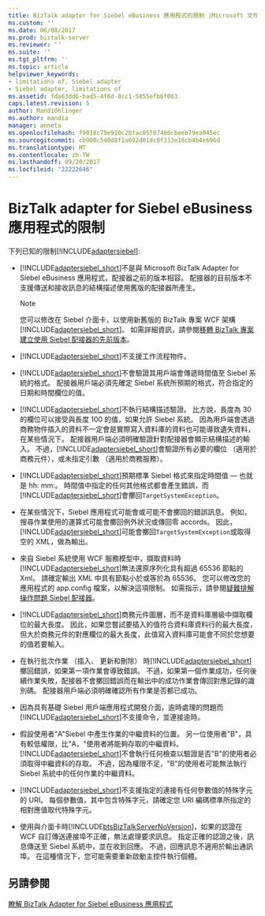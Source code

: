 ```yaml
---
title: BizTalk adapter for Siebel eBusiness 應用程式的限制 |Microsoft 文件
ms.custom: ''
ms.date: 06/08/2017
ms.prod: biztalk-server
ms.reviewer: ''
ms.suite: ''
ms.tgt_pltfrm: ''
ms.topic: article
helpviewer_keywords:
- limitations of, Siebel adapter
- Siebel adapter, limitations of
ms.assetid: fda63dd6-bad5-4f6d-8cc1-5855efb6f063
caps.latest.revision: 5
author: MandiOhlinger
ms.author: mandia
manager: anneta
ms.openlocfilehash: f9018c79e910c2bfac05f07466cbeeb79ea045ec
ms.sourcegitcommit: cb908c540d8f1a692d01dc8f313e16cb4b4e696d
ms.translationtype: MT
ms.contentlocale: zh-TW
ms.lasthandoff: 09/20/2017
ms.locfileid: "22222646"
---
```

# <a name="limitations-of-biztalk-adapter-for-siebel-ebusiness-applications"></a>BizTalk adapter for Siebel eBusiness 應用程式的限制
下列已知的限制[!INCLUDE[adaptersiebel](../../includes/adaptersiebel-md.md)]:  
  
-   [!INCLUDE[adaptersiebel_short](../../includes/adaptersiebel-short-md.md)]不是與 Microsoft BizTalk Adapter for Siebel eBusiness 應用程式，配接器之前的版本相容。 配接器的目前版本不支援傳送和接收訊息的結構描述使用舊版的配接器所產生。  
  
    > [!NOTE]
    >  您可以修改在 Siebel 介面卡，以使用新舊版的 BizTalk 專案 WCF 架構[!INCLUDE[adaptersiebel_short](../../includes/adaptersiebel-short-md.md)]。 如需詳細資訊，請參閱[移轉 BizTalk 專案建立使用 Siebel 配接器的先前版本](http://msdn.microsoft.com/library/ae61d3df-c5ca-4891-86b1-9f0dd6d3a59e)。  
  
-   [!INCLUDE[adaptersiebel_short](../../includes/adaptersiebel-short-md.md)]不支援工作流程物件。  
  
-   [!INCLUDE[adaptersiebel_short](../../includes/adaptersiebel-short-md.md)]不會驗證其用戶端會傳遞時間值至 Siebel 系統的格式。 配接器用戶端必須先確定 Siebel 系統所預期的格式，符合指定的日期和時間欄位的值。  
  
-   [!INCLUDE[adaptersiebel_short](../../includes/adaptersiebel-short-md.md)]不執行結構描述驗證。 比方說，長度為 30 的欄位可以接受與長度 100 的值，如果允許 Siebel 系統。 因為用戶端會透過商務物件插入的資料不一定會是實際寫入資料庫的資料也可能導致遺失資料，在某些情況下。 配接器用戶端必須明確驗證針對配接器會顯示結構描述的輸入。 不過，[!INCLUDE[adaptersiebel_short](../../includes/adaptersiebel-short-md.md)]會驗證所有必要的欄位 （適用於商務元件），或未指定引數 （適用於商務服務）。  
  
-   [!INCLUDE[adaptersiebel_short](../../includes/adaptersiebel-short-md.md)]預期標準 Siebel 格式來指定時間值 — 也就是 hh: mm:。 時間值中指定的任何其他格式都會產生錯誤，而[!INCLUDE[adaptersiebel_short](../../includes/adaptersiebel-short-md.md)]會擲回`TargetSystemException`。  
  
-   在某些情況下，Siebel 應用程式可能會或可能不會擲回的錯誤訊息。 例如，搜尋作業使用的運算式可能會擲回例外狀況或傳回零 accords。 因此，[!INCLUDE[adaptersiebel_short](../../includes/adaptersiebel-short-md.md)]可能會擲回`TargetSystemException`或取得空的 XML，做為輸出。  
  
-   來自 Siebel 系統使用 WCF 服務模型中，擷取資料時[!INCLUDE[adaptersiebel_short](../../includes/adaptersiebel-short-md.md)]無法還原序列化具有超過 65536 節點的 Xml。 請確定輸出 XML 中具有節點小於或等於為 65536。 您可以修改您的應用程式的 app.config 檔案，以解決這項限制。 如需指示，請參閱[疑難排解操作問題 Siebel 配接器](../../adapters-and-accelerators/adapter-siebel/troubleshoot-operational-issues-with-the-siebel-adapter.md)。  
  
-   [!INCLUDE[adaptersiebel_short](../../includes/adaptersiebel-short-md.md)]商務元件圖層，而不是資料庫層級中擷取欄位的最大長度。 因此，如果您嘗試要插入的值符合資料庫資料行的最大長度，但大於商務元件的對應欄位的最大長度，此值寫入資料庫可能會不同於您想要的值若要輸入。  
  
-   在執行批次作業 （插入、 更新和刪除） 時[!INCLUDE[adaptersiebel_short](../../includes/adaptersiebel-short-md.md)]擲回錯誤，如果第一項作業會導致錯誤。 不過，如果第一個作業成功，任何後續作業失敗，配接器不會擲回錯誤而在輸出中的成功作業會傳回對應記錄的識別碼。 配接器用戶端必須明確確認所有作業是否都已成功。  
  
-   因為具有基礎 Siebel 用戶端應用程式開發介面，逾時處理的問題而[!INCLUDE[adaptersiebel_short](../../includes/adaptersiebel-short-md.md)]不支援命令，並連接逾時。  
  
-   假設使用者"A"Siebel 中產生作業的中繼資料的位置。 另一位使用者"B"，具有較低權限，比"A，"使用者將能夠存取的中繼資料。 [!INCLUDE[adaptersiebel_short](../../includes/adaptersiebel-short-md.md)]不會執行任何檢查以驗證是否"B"的使用者必須取得中繼資料的存取。 不過，因為權限不足，"B"的使用者可能無法執行 Siebel 系統中的任何作業的中繼資料。  
  
-   [!INCLUDE[adaptersiebel_short](../../includes/adaptersiebel-short-md.md)]不支援指定的連接有任何參數值的特殊字元的 URI。 每個參數值，其中包含特殊字元，請確定您 URI 編碼標準所指定的相對應值取代特殊字元。  
  
-   使用與介面卡時[!INCLUDE[btsBizTalkServerNoVersion](../../includes/btsbiztalkservernoversion-md.md)]，如果的認證在 WCF 自訂傳送連接埠不正確，無法處理要求訊息。 指定正確的認證之後，訊息傳送至 Siebel 系統中，並在收到回應。 不過，回應訊息不適用於輸出通訊埠。 在這種情況下，您可能需要重新啟動主控件執行個體。  
  
## <a name="see-also"></a>另請參閱  
 [瞭解 BizTalk Adapter for Siebel eBusiness 應用程式](../../adapters-and-accelerators/adapter-siebel/understand-biztalk-adapter-for-siebel-ebusiness-applications.md)